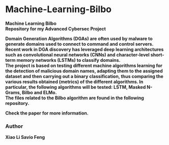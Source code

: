 # Machine-Learning-Bilbo
<b>Machine Learning Bilbo <br><b>
Repository for my Advanced Cybersec Project <br>

Domain Generation Algorithms (DGAs) are often used by malware to generate domains used to connect to command and control servers. Recent work in DGA discovery has leveraged deep learning architectures such as convolutional neural networks (CNNs) and character-level short-term memory networks (LSTMs) to classify domains. <br>
The project is based on testing different machine algorithms learning for the detection of malicious domain names, adapting them to the assigned dataset and then carrying out a binary classification, thus comparing the various results obtained (metrics) of the different algorithms. In particular, the following algorithms will be tested: LSTM, Masked N-Grams, Bilbo and ELMo. <br>
The files related to the Bilbo algorithm are found in the following repository.

Check the paper for more information.  
  
### Author
Xiao Li Savio Feng
